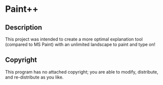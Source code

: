 # Paint++
## Description
This project was intended to create a more optimal explanation tool (compared to MS Paint) with an unlimited landscape to paint and type on!

## Copyright
This program has no attached copyright; you are able to modify, distribute, and re-distribute as you like.
